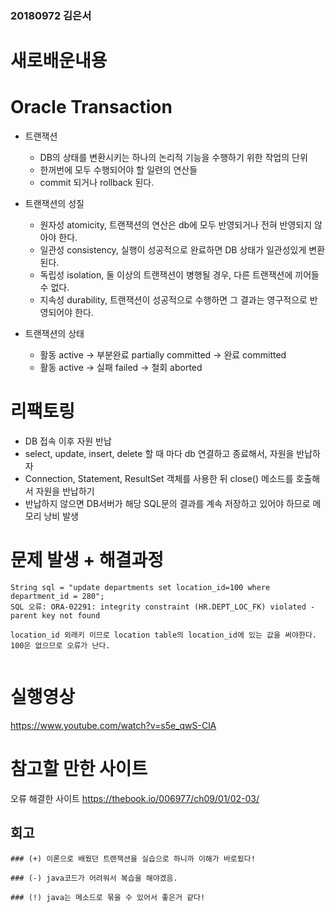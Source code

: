 ### 20180972 김은서

# 새로배운내용

# Oracle Transaction
* 트랜잭션
  * DB의 상태를 변환시키는 하나의 논리적 기능을 수행하기 위한 작업의 단위
  * 한꺼번에 모두 수행되어야 할 일련의 연산들
  * commit 되거나 rollback 된다.

* 트랜잭션의 성질
  * 원자성 atomicity, 트랜잭션의 연산은 db에 모두 반영되거나 전혀 반영되지 않아야 한다.
  * 일관성 consistency, 실행이 성공적으로 완료하면 DB 상태가 일관성있게 변환된다.
  * 독립성 isolation, 둘 이상의 트랜잭션이 병행될 경우, 다른 트랜잭션에 끼어들 수 없다.
  * 지속성 durability, 트랜잭션이 성공적으로 수행하면 그 결과는 영구적으로 반영되어야 한다.
  
* 트랜잭션의 상태 
  * 활동 active -> 부분완료 partially committed -> 완료 committed
  * 활동 active -> 실패 failed -> 철회 aborted

# 리팩토링
* DB 접속 이후 자원 반납
 * select, update, insert, delete 할 때 마다 db 연결하고 종료해서, 자원을 반납하자
 * Connection, Statement, ResultSet 객체를 사용한 뒤 close() 메소드를 호출해서 자원을 반납하기
 * 반납하지 않으면 DB서버가 해당 SQL문의 결과를 계속 저장하고 있어야 하므로 메모리 낭비 발생


# 문제 발생 + 해결과정
```
String sql = "update departments set location_id=100 where department_id = 280";
SQL 오류: ORA-02291: integrity constraint (HR.DEPT_LOC_FK) violated - parent key not found

location_id 외래키 이므로 location table의 location_id에 있는 값을 써야한다.
100은 없으므로 오류가 난다.


```

# 실행영상

https://www.youtube.com/watch?v=s5e_qwS-ClA

# 참고할 만한 사이트
오류 해결한 사이트
https://thebook.io/006977/ch09/01/02-03/


## 회고
```
### (+) 이론으로 배웠던 트랜잭션을 실습으로 하니까 이해가 바로됬다!

### (-) java코드가 어려워서 복습을 해야겠음.

### (!) java는 메소드로 묶을 수 있어서 좋은거 같다!
```


